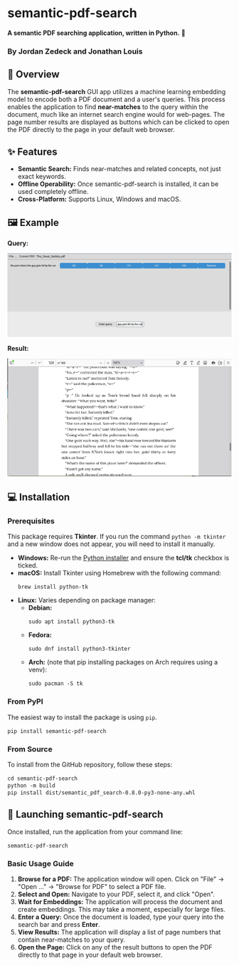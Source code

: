 # semantic-pdf-search

**A semantic PDF searching application, written in Python.** 🔎

### By Jordan Zedeck and Jonathan Louis



## 📖 Overview

The **semantic-pdf-search** GUI app utilizes a machine learning embedding model to encode both a PDF document and a user's queries. This process enables the application to find **near-matches** to the query within the document, much like an internet search engine would for web-pages. The page number results are displayed as buttons which can be clicked to open the PDF directly to the page in your default web browser.

## ✨ Features

  * **Semantic Search:** Finds near-matches and related concepts, not just exact keywords.
  * **Offline Operability:** Once semantic-pdf-search is installed, it can be used completely offline.
  * **Cross-Platform:** Supports Linux, Windows and macOS.

## 🖼️ Example

**Query:** 

![alt text](assets/great-gatsby-search.png)

**Result:**

![alt text](assets/great-gatsby-result.png)

## 💻 Installation

### Prerequisites

This package requires **Tkinter**. If you run the command `python -m tkinter` and a new window does not appear, you will need to install it manually.

  * **Windows:** Re-run the [Python installer](https://www.python.org/downloads/windows/) and ensure the **tcl/tk** checkbox is ticked.
  * **macOS:** Install Tkinter using Homebrew with the following command:
    ```
    brew install python-tk
    ```
  * **Linux:** Varies depending on package manager:
  	* **Debian:**
	    ```
	    sudo apt install python3-tk
	    ```
	* **Fedora:**
	    ```
	    sudo dnf install python3-tkinter
	    ```
	* **Arch:** (note that pip installing packages on Arch requires using a venv):
	    ```
	    sudo pacman -S tk
	    ```

### From PyPI

The easiest way to install the package is using `pip`.

```
pip install semantic-pdf-search
```

### From Source

To install from the GitHub repository, follow these steps:

```
cd semantic-pdf-search
python -m build
pip install dist/semantic_pdf_search-0.8.0-py3-none-any.whl
```

## 🚀 Launching semantic-pdf-search

Once installed, run the application from your command line:

```
semantic-pdf-search
```

### Basic Usage Guide

1.  **Browse for a PDF:** The application window will open. Click on "File" -> "Open ..." -> "Browse for PDF" to select a PDF file.
2.  **Select and Open:** Navigate to your PDF, select it, and click "Open".
3.  **Wait for Embeddings:** The application will process the document and create embeddings. This may take a moment, especially for large files.
4.  **Enter a Query:** Once the document is loaded, type your query into the search bar and press **Enter**.
5.  **View Results:** The application will display a list of page numbers that contain near-matches to your query.
6.  **Open the Page:** Click on any of the result buttons to open the PDF directly to that page in your default web browser.
